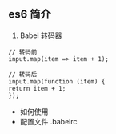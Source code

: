 ## es6 简介

1. Babel 转码器
```
// 转码前
input.map(item => item + 1);

// 转码后
input.map(function (item) {
return item + 1;
});
```


- 如何使用
- 配置文件 .babelrc